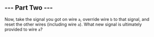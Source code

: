 --- Part Two ---
----------------

Now, take the signal you got on wire `a`, override wire `b` to that signal, and reset the other wires (including wire `a`). What new signal is ultimately provided to wire `a`?